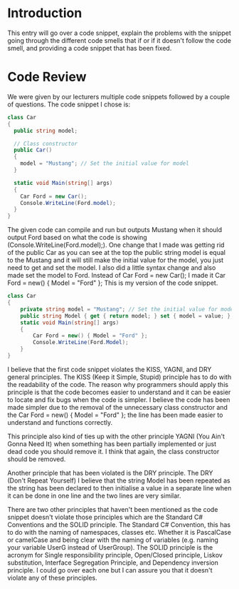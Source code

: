 # Introduction

This entry will go over a code snippet, explain the problems with the snippet going through the
different code smells that if or if it doesn't follow the code smell, and providing a code
snippet that has been fixed.

# Code Review

We were given by our lecturers multiple code snippets followed by a couple of questions. 
The code snippet I chose is:
```C#
class Car
{
  public string model;

  // Class constructor
  public Car()
  {
    model = "Mustang"; // Set the initial value for model
  }

  static void Main(string[] args)
  {
    Car Ford = new Car();
    Console.WriteLine(Ford.model);
  }
}
```
The given code can compile and run but outputs Mustang when it should output Ford
based on what the code is showing (Console.WriteLine(Ford.model);). One change that
I made was getting rid of the public Car as you can see at the top the public
string model is equal to the Mustang and it will still make the initial value for the model, you
just need to get and set the model. I also did a little syntax change and also made set the
model to Ford. Instead of Car Ford = new Car(); I made it Car Ford = new() { Model = "Ford" };
This is my version of the code snippet.
```C#
class Car
{
    private string model = "Mustang"; // Set the initial value for model
    public string Model { get { return model; } set { model = value; } }
    static void Main(string[] args)
    {
        Car Ford = new() { Model = "Ford" };
        Console.WriteLine(Ford.Model);
    }
}
```
I believe that the first code snippet violates the KISS, YAGNI, and DRY general principles.
The KISS (Keep it Simple, Stupid) principle has to do with the readability of the code. The reason 
why programmers should apply this principle is that the code becomes easier to understand and
it can be easier to locate and fix bugs when the code is simpler. I believe the code has been made simpler
due to the removal of the unnecessary class constructor and the Car Ford = new() { Model = "Ford" }; the line
has been made easier to understand and functions correctly.


This principle also kind of ties up with the other principle YAGNI (You Ain't Gonna Need It) when something
has been partially implemented or just dead code you should remove it. I think that again, the class constructor 
should be removed.

Another principle that has been violated is the DRY principle. The DRY (Don't Repeat Yourself)
I believe that the string Model has been repeated as the string has been declared to then initialise
a value in a separate line when it can be done in one line and the two lines are very similar.

There are two other principles that haven't been mentioned as the code snippet doesn't violate
those principles which are the Standard C# Conventions and the SOLID principle. The Standard
C# Convention, this has to do with the naming of namespaces, classes etc. Whether it is PascalCase
or camelCase and being clear with the naming of variables (e.g. naming your variable UserG instead
of UserGroup). The SOLID principle is the acronym for Single responsibility principle, Open/Closed
principle, Liskov substitution, Interface Segregation Principle, and Dependency inversion principle.
I could go over each one but I can assure you that it doesn't violate any of these principles.


